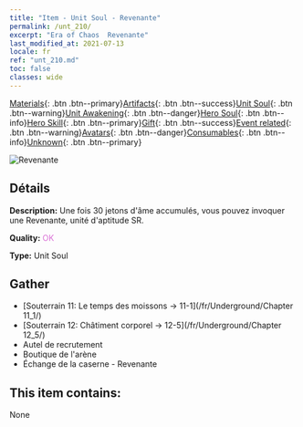 ```yaml
---
title: "Item - Unit Soul - Revenante"
permalink: /unt_210/
excerpt: "Era of Chaos  Revenante"
last_modified_at: 2021-07-13
locale: fr
ref: "unt_210.md"
toc: false
classes: wide
---
```

 [Materials](/ItemsFR/){: .btn .btn--primary}[Artifacts](/ItemsFR/Artifacts/){: .btn .btn--success}[Unit Soul](/ItemsFR/UnitSoul/){: .btn .btn--warning}[Unit Awakening](/ItemsFR/UnitAwakening/){: .btn .btn--danger}[Hero Soul](/ItemsFR/HeroSoul/){: .btn .btn--info}[Hero Skill](/ItemsFR/HeroSkill/){: .btn .btn--primary}[Gift](/ItemsFR/Gift/){: .btn .btn--success}[Event related](/ItemsFR/Events/){: .btn .btn--warning}[Avatars](/ItemsFR/Avatars/){: .btn .btn--danger}[Consumables](/ItemsFR/Consumables/){: .btn .btn--info}[Unknown](/ItemsFR/Unknown/){: .btn .btn--primary}

 ![Revenante](/images/u/ti_youling.jpg)

## Détails
 **Description:** Une fois 30 jetons d'âme accumulés, vous pouvez invoquer une Revenante, unité d'aptitude SR.

 **Quality:** <span style="color: #DA70D6">OK</span>

 **Type:** Unit Soul

## Gather

*    [Souterrain 11: Le temps des moissons -> 11-1](/fr/Underground/Chapter 11_1/) 
*    [Souterrain 12: Châtiment corporel -> 12-5](/fr/Underground/Chapter 12_5/) 
*    Autel de recrutement 
*    Boutique de l'arène 
*    Échange de la caserne - Revenante 

## This item contains:

  None

